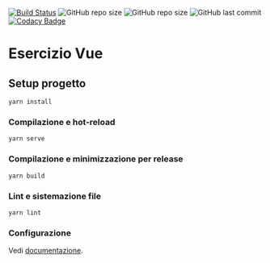 [![Build Status](https://travis-ci.org/andyts93/esercizio-vue.svg?branch=master)](https://travis-ci.org/andyts93/esercizio-vue) ![GitHub repo size](https://img.shields.io/github/repo-size/andyts93/esercizio-vue) ![GitHub repo size](https://img.shields.io/github/repo-size/andyts93/esercizio-vue) ![GitHub last commit](https://img.shields.io/github/last-commit/andyts93/esercizio-vue) [![Codacy Badge](https://app.codacy.com/project/badge/Grade/0529c4417fd54d50a12857083792d308)](https://www.codacy.com/manual/and1/esercizio-vue?utm_source=github.com&amp;utm_medium=referral&amp;utm_content=andyts93/esercizio-vue&amp;utm_campaign=Badge_Grade) 
# Esercizio Vue

## Setup progetto
```
yarn install
```

### Compilazione e hot-reload
```
yarn serve
```

### Compilazione e minimizzazione per release
```
yarn build
```

### Lint e sistemazione file
```
yarn lint
```

### Configurazione
Vedi [documentazione](https://cli.vuejs.org/config/).
